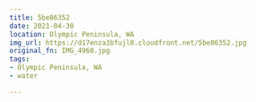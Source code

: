 ```yaml
---
title: 5be86352
date: 2021-04-30
location: Olympic Peninsula, WA
img_url: https://d17enza3bfujl8.cloudfront.net/5be86352.jpg
original_fn: IMG_4960.jpg
tags:
- Olympic Peninsula, WA
- water

---
```


